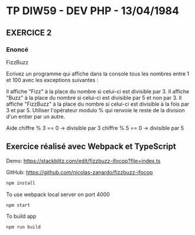 # TP DIW59 - DEV PHP - 13/04/1984

## EXERCICE 2

### Enoncé

FizzBuzz

Ecrivez un programme qui affiche dans la console tous les nombres entre 1 et 100 avec les exceptions suivantes :

Il affiche "Fizz" à la place du nombre si celui-ci est divisible par 3.
Il affiche "Buzz" à la place du nombre si celui-ci est divisible par 5 et non par 3.
Il affiche "FizzBuzz" à la place du nombre si celui-ci est divisible à la fois par 3 et par 5.
Utiliser l'opérateur modulo % qui renvoie le reste de la division d'un entier par un autre.

Aide
chiffre % 3 == 0 -> divisible par 3
chiffre % 5 == 0 -> divisible par 5

## Exercice réalisé avec Webpack et TypeScript

Demo: https://stackblitz.com/edit/fizzbuzz-ifocop?file=index.ts

GitHub: https://github.com/nicolas-zanardo/fizzbuzz-ifocop

``` bash
npm install
```

To use webpack local server on port 4000
``` bash
npm start
```

To build app
``` bash
npm run build
```